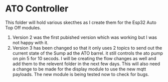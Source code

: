 # ATO Controller

This folder will hold various skecthes as I create them for the Esp32 Auto Top Off modules. 

   1. Version 2 was the first pubished version which was working but I was not happy with it.
   2. Version 3 has been changed so that it only uses 2 topics to send out the current state of the Sump ad the ATO barrel. it still controls the ato pump on pin 5 for 10 secods. I will be creating the flow changes as well and add them to the relevent folder in the next few days. This will also need a change to be made for the display module to use the new mqtt payloads. The new module is being tested now to check for bugs.
































